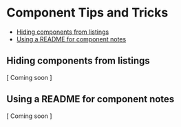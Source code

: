 # Component Tips and Tricks

<!-- START doctoc generated TOC please keep comment here to allow auto update -->
<!-- DON'T EDIT THIS SECTION, INSTEAD RE-RUN doctoc TO UPDATE -->


- [Hiding components from listings](#hiding-components-from-listings)
- [Using a README for component notes](#using-a-readme-for-component-notes)

<!-- END doctoc generated TOC please keep comment here to allow auto update -->

## Hiding components from listings

[ Coming soon ]

## Using a README for component notes

[ Coming soon ]